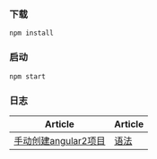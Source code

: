 ### 下载
`npm install`
### 启动
`npm start`

### 日志
Article | Article |
--- | --- |
[手动创建angular2项目](https://github.com/Narutocc/Angular2/issues/1) | [语法](https://github.com/Narutocc/Angular2/issues/2) | 

